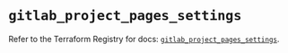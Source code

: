 # `gitlab_project_pages_settings`

Refer to the Terraform Registry for docs: [`gitlab_project_pages_settings`](https://registry.terraform.io/providers/gitlabhq/gitlab/18.3.0/docs/resources/project_pages_settings).

